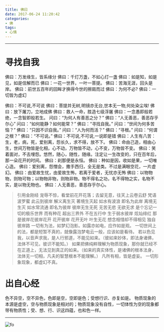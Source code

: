 ```yaml
---
title: 佛曰
date: 2017-06-24 11:20:42
categories:
- 佛
tags:
- 心情
---
```

***
# 寻找自我
佛曰：万发缘生，皆系缘分 
佛曰：千灯万盏，不如心灯一盏 
佛曰：如是知，如是见，如是信解而已
佛曰：一花一世界，一叶一菩提。 
佛曰：苦海无涯，回头是岸。 
佛曰：前世五百年的回眸才换得今世的擦肩而过 
佛曰：为何不必? 
佛曰：一切皆为虚幻 
<!-- more -->
佛曰：不可说,不可说 
佛曰：菩提并无树,明镜亦无台,世本无一物,何处染尘埃! 
佛曰：放下屠刀，立地成佛 
佛曰：救人一命，胜造七级浮屠 
佛曰：一念愚即般若绝，一念智即般若生。 
问曰：“为何人有善恶之分？” 
佛曰：“人无善恶，善恶存乎尔心” 
问曰：“如何能静？如何能常？” 
佛曰：“寻找自我。” 
问曰：“世间为何多苦恼？” 
佛曰：“只因不识自我。” 
问曰：“人为何而活？” 
佛曰：“寻根。” 
问曰：“何谓之根？” 
佛曰：“不可说。” 
佛曰：不可说,不可说,一说即是错 
佛曰：人生有八苦：生，老，病，死，爱别离，怨长久，求不得，放不下。 
佛曰：命由己造，相由心生，世间万物皆是化相，心不动，万物皆不动，心不变，万物皆不变。 
佛曰：笑着面对，不去埋怨。悠然，随心，随性，随缘。注定让一生改变的，只在百年后，那一朵花开的时间。 
佛曰：刹那便是永恒。 
佛曰：种如是因，收如是果，一切唯心造。 
佛曰：爱别离，怨憎会，撒手西归，全无是类。不过是满眼空花，一片虚幻。 
佛曰：由爱故生忧，由爱故生怖，若离于爱者，无忧亦无怖 
佛曰：以物物物，则物可物；以物物非物，则物非物。物不得名之功，名不得物之实，名物不实，是以物无物也。 
佛曰：人无善恶，善恶存乎尔心。
>引用金刚经
 宠辱不惊，看堂前花开花落；去留无意，往天上云卷云舒
梵语波罗蜜 此云到彼岸 解义离生灭 著境生灭起 如水有波浪 即名为此岸 离境无生灭 如水常流通 即名为彼岸 彼岸无生无死 无苦无悲 无欲无求 是个忘记一切的极乐世界 而有种花 超出三界外 不在五行中 生于弱水彼岸 炫灿绯红 那是彼岸花彼岸花开 花开彼岸 花开无叶 叶生无花 想念相惜却不得相见 独自彼岸路 
一切有为法，如梦幻泡影。如露亦如电，应作如是观。 
一切世间上的法，都是短暂不真的，就像露泡梦电云一般，应该如是看待。 
若以色见我，以音声求我，是人行邪道，不能见如来。（彼如来妙体，即法身诸佛，法体不可见，彼识不能知。） 
如果把佛纯粹理解为物质现象，那你就已经不在正道上，无法见到真正的如来。（如来的真实体性，是诸佛的根本法身，法体无一切相，凡夫的智慧根本不能理解。） 
凡所有相，皆是虚妄。 
一切形象现象，都虚幻不真。 
# 出自心经
色不异空，空不异色，色即是空，空即是色；受想行识、亦复如是。 
物质现象的本源是虚空，空与物质现象是相对的；物质现象没有自性，一切体性为空的现象都带有物质性；受、想、行、识这四蕴，也和色一样。
***
![fo](http://i2.kiimg.com/1949/53bc89e95b9c80bf.jpg)